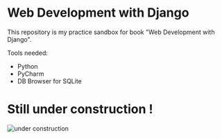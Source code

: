 # Web Development with Django
This repository is my practice sandbox for book "Web Development with Django".

Tools needed:
- Python
- PyCharm
- DB Browser for SQLite

# Still under construction !
![under construction](https://user-images.githubusercontent.com/95189114/190852298-53f91b05-69b1-497c-b342-ec99dc7b532b.jpg)
